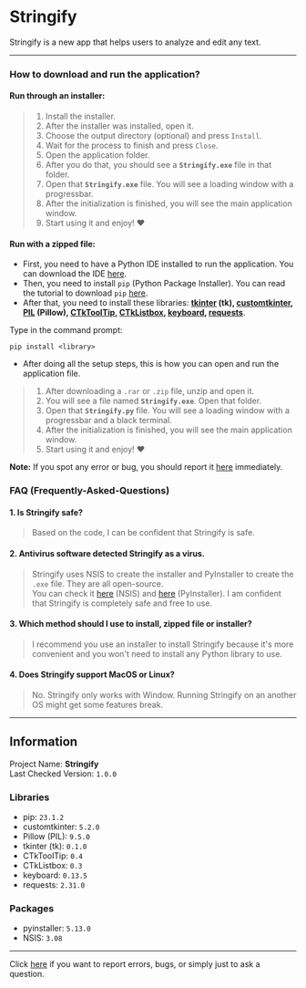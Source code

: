 # Stringify
Stringify is a new app that helps users to analyze and edit any text.

<hr>

### How to download and run the application?
#### Run through an installer:
> 1. Install the installer.
> 2. After the installer was installed, open it.
> 3. Choose the output directory (optional) and press `Install`.
> 4. Wait for the process to finish and press `Close`.
> 5. Open the application folder.
> 6. After you do that, you should see a **`Stringify.exe`** file in that folder.
> 7. Open that **`Stringify.exe`** file. You will see a loading window with a progressbar.
> 8. After the initialization is finished, you will see the main application window.
> 11. Start using it and enjoy! ❤️
#### Run with a zipped file:
* First, you need to have a Python IDE installed to run the application. You can download the IDE [here](https://www.python.org/downloads/).<br>
* Then, you need to install `pip` (Python Package Installer). You can read the tutorial to download `pip` [here](https://pip.pypa.io/en/stable/installation/).<br>
* After that, you need to install these libraries: **[tkinter](https://www.tutorialspoint.com/how-to-install-tkinter-in-python) (tk), [customtkinter](https://pypi.org/project/customtkinter/), [PIL](https://pypi.org/project/Pillow/) (Pillow), [CTkToolTip](https://pypi.org/project/CTkToolTip/), [CTkListbox](https://pypi.org/project/CTkListbox/), [keyboard](https://pypi.org/project/keyboard/), [requests](https://pypi.org/project/requests/)**.<br>

Type in the command prompt:
```
pip install <library>
```

* After doing all the setup steps, this is how you can open and run the application file.
> 1. After downloading a `.rar` or `.zip` file, unzip and open it.
> 2. You will see a file named **`Stringify.exe`**. Open that folder.
> 4. Open that **`Stringify.py`** file. You will see a loading window with a progressbar and a black terminal.
> 7. After the initialization is finished, you will see the main application window.
> 8. Start using it and enjoy! ❤️

**Note:** If you spot any error or bug, you should report it [here](https://github.com/ItsHungg/Stringify/issues) immediately.

### FAQ (Frequently-Asked-Questions)
#### 1. Is Stringify safe?
> Based on the code, I can be confident that Stringify is safe.
#### 2. Antivirus software detected Stringify as a virus.
> Stringify uses NSIS to create the installer and PyInstaller to create the `.exe` file. They are all open-source.<br>You can check it [here](https://github.com/kichik/nsis) (NSIS) and [here](https://github.com/pyinstaller/pyinstaller) (PyInstaller). I am confident that Stringify is completely safe and free to use.
#### 3. Which method should I use to install, zipped file or installer?
> I recommend you use an installer to install Stringify because it's more convenient and you won't need to install any Python library to use.
#### 4. Does Stringify support MacOS or Linux?
> No. Stringify only works with Window. Running Stringify on an another OS might get some features break.

<hr>

## Information
Project Name: **Stringify**<br>
Last Checked Version: `1.0.0`<br>

### Libraries
- pip:  `23.1.2`<br>
- customtkinter: `5.2.0`
- Pillow (PIL): `9.5.0`
- tkinter (tk): `0.1.0`
- CTkToolTip: `0.4`
- CTkListbox: `0.3`
- keyboard: `0.13.5`
- requests: `2.31.0`
### Packages
- pyinstaller: `5.13.0`
- NSIS: `3.08`

<hr>

Click [here](https://github.com/ItsHungg/Stringify/issues) if you want to report errors, bugs, or simply just to ask a question.
